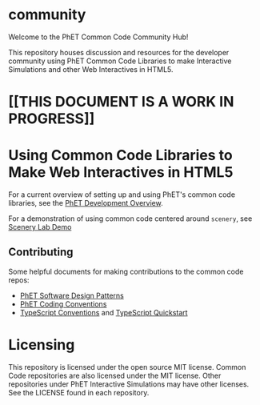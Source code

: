 # community

Welcome to the PhET Common Code Community Hub!

This repository houses discussion and resources for the developer community using PhET Common Code Libraries to make Interactive Simulations and other Web Interactives in HTML5.

# [[THIS DOCUMENT IS A WORK IN PROGRESS]]

# Using Common Code Libraries to Make Web Interactives in HTML5
For a current overview of setting up and using PhET's common code libraries, see the [PhET Development Overview](https://github.com/phetsims/phet-info/blob/master/doc/phet-development-overview.md).

For a demonstration of using common code centered around `scenery`, see [Scenery Lab Demo](https://github.com/phetsims/scenery-lab-demo)


## Contributing
Some helpful documents for making contributions to the common code repos:
- [PhET Software Design Patterns](https://github.com/phetsims/phet-info/blob/master/doc/phet-software-design-patterns.md)
- [PhET Coding Conventions](https://github.com/phetsims/phet-info/blob/master/doc/coding-conventions.md)
- [TypeScript Conventions](https://github.com/phetsims/phet-info/blob/master/doc/typescript-conventions.md) and [TypeScript Quickstart](https://github.com/phetsims/phet-info/blob/master/doc/typescript-quick-start.md)

# Licensing
This repository is licensed under the open source MIT license. Common Code repositories are also licensed under the MIT license. Other repositories under PhET Interactive Simulations may have other licenses. See the LICENSE found in each repository.